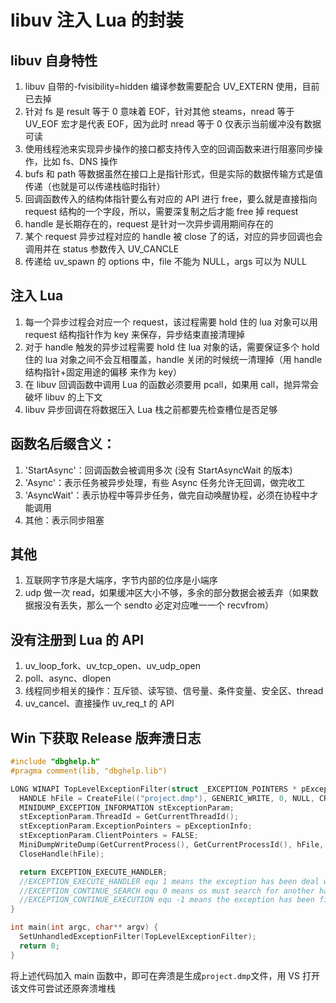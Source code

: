 # libuv 注入 Lua 的封装

## libuv 自身特性

1. libuv 自带的-fvisibility=hidden 编译参数需要配合 UV_EXTERN 使用，目前已去掉
2. 针对 fs 是 result 等于 0 意味着 EOF，针对其他 steams，nread 等于 UV_EOF 宏才是代表 EOF，因为此时 nread 等于 0 仅表示当前缓冲没有数据可读
3. 使用线程池来实现异步操作的接口都支持传入空的回调函数来进行阻塞同步操作，比如 fs、DNS 操作
4. bufs 和 path 等数据虽然在接口上是指针形式，但是实际的数据传输方式是值传递（也就是可以传递栈临时指针）
5. 回调函数传入的结构体指针要么有对应的 API 进行 free，要么就是直接指向 request 结构的一个字段，所以，需要深复制之后才能 free 掉 request
6. handle 是长期存在的，request 是针对一次异步调用期间存在的
7. 某个 request 异步过程对应的 handle 被 close 了的话，对应的异步回调也会调用并在 status 参数传入 UV_CANCLE
8. 传递给 uv_spawn 的 options 中，file 不能为 NULL，args 可以为 NULL

## 注入 Lua

1. 每一个异步过程会对应一个 request，该过程需要 hold 住的 lua 对象可以用 request 结构指针作为 key 来保存，异步结束直接清理掉
2. 对于 handle 触发的异步过程需要 hold 住 lua 对象的话，需要保证多个 hold 住的 lua 对象之间不会互相覆盖，handle 关闭的时候统一清理掉（用 handle 结构指针+固定用途的偏移 来作为 key）
3. 在 libuv 回调函数中调用 Lua 的函数必须要用 pcall，如果用 call，抛异常会破坏 libuv 的上下文
4. libuv 异步回调在将数据压入 Lua 栈之前都要先检查槽位是否足够

## 函数名后缀含义：

1. 'StartAsync'：回调函数会被调用多次 (没有 StartAsyncWait 的版本)
2. 'Async'：表示任务被异步处理，有些 Async 任务允许无回调，做完收工
3. 'AsyncWait'：表示协程中等异步任务，做完自动唤醒协程，必须在协程中才能调用
4. 其他：表示同步阻塞

## 其他

1. 互联网字节序是大端序，字节内部的位序是小端序
2. udp 做一次 read，如果缓冲区大小不够，多余的部分数据会被丢弃（如果数据报没有丢失，那么一个 sendto 必定对应唯一一个 recvfrom）

## 没有注册到 Lua 的 API

1. uv_loop_fork、uv_tcp_open、uv_udp_open
2. poll、async、dlopen
3. 线程同步相关的操作：互斥锁、读写锁、信号量、条件变量、安全区、thread
4. uv_cancel、直接操作 uv_req_t 的 API

## Win 下获取 Release 版奔溃日志

```c
#include "dbghelp.h"
#pragma comment(lib, "dbghelp.lib")

LONG WINAPI TopLevelExceptionFilter(struct _EXCEPTION_POINTERS * pExceptionInfo) {
  HANDLE hFile = CreateFile(("project.dmp"), GENERIC_WRITE, 0, NULL, CREATE_ALWAYS, FILE_ATTRIBUTE_NORMAL, NULL);
  MINIDUMP_EXCEPTION_INFORMATION stExceptionParam;
  stExceptionParam.ThreadId = GetCurrentThreadId();
  stExceptionParam.ExceptionPointers = pExceptionInfo;
  stExceptionParam.ClientPointers = FALSE;
  MiniDumpWriteDump(GetCurrentProcess(), GetCurrentProcessId(), hFile, MiniDumpWithFullMemory, &stExceptionParam, NULL, NULL);
  CloseHandle(hFile);

  return EXCEPTION_EXECUTE_HANDLER;
  //EXCEPTION_EXECUTE_HANDLER equ 1 means the exception has been deal with, so just exit the process
  //EXCEPTION_CONTINUE_SEARCH equ 0 means os must search for another handler, maybe show an error window
  //EXCEPTION_CONTINUE_EXECUTION equ -1 means the exception has been fixed, just run continue
}

int main(int argc, char** argv) {
  SetUnhandledExceptionFilter(TopLevelExceptionFilter);
  return 0;
}
```

将上述代码加入 main 函数中，即可在奔溃是生成`project.dmp`文件，用 VS 打开该文件可尝试还原奔溃堆栈
